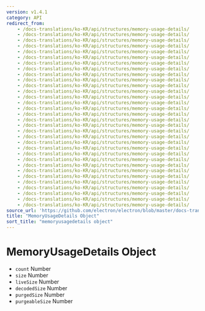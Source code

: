 ```yaml
---
version: v1.4.1
category: API
redirect_from:
    - /docs-translations/ko-KR/api/structures/memory-usage-details/
    - /docs-translations/ko-KR/api/structures/memory-usage-details/
    - /docs-translations/ko-KR/api/structures/memory-usage-details/
    - /docs-translations/ko-KR/api/structures/memory-usage-details/
    - /docs-translations/ko-KR/api/structures/memory-usage-details/
    - /docs-translations/ko-KR/api/structures/memory-usage-details/
    - /docs-translations/ko-KR/api/structures/memory-usage-details/
    - /docs-translations/ko-KR/api/structures/memory-usage-details/
    - /docs-translations/ko-KR/api/structures/memory-usage-details/
    - /docs-translations/ko-KR/api/structures/memory-usage-details/
    - /docs-translations/ko-KR/api/structures/memory-usage-details/
    - /docs-translations/ko-KR/api/structures/memory-usage-details/
    - /docs-translations/ko-KR/api/structures/memory-usage-details/
    - /docs-translations/ko-KR/api/structures/memory-usage-details/
    - /docs-translations/ko-KR/api/structures/memory-usage-details/
    - /docs-translations/ko-KR/api/structures/memory-usage-details/
    - /docs-translations/ko-KR/api/structures/memory-usage-details/
    - /docs-translations/ko-KR/api/structures/memory-usage-details/
    - /docs-translations/ko-KR/api/structures/memory-usage-details/
    - /docs-translations/ko-KR/api/structures/memory-usage-details/
    - /docs-translations/ko-KR/api/structures/memory-usage-details/
    - /docs-translations/ko-KR/api/structures/memory-usage-details/
    - /docs-translations/ko-KR/api/structures/memory-usage-details/
    - /docs-translations/ko-KR/api/structures/memory-usage-details/
    - /docs-translations/ko-KR/api/structures/memory-usage-details/
    - /docs-translations/ko-KR/api/structures/memory-usage-details/
    - /docs-translations/ko-KR/api/structures/memory-usage-details/
    - /docs-translations/ko-KR/api/structures/memory-usage-details/
    - /docs-translations/ko-KR/api/structures/memory-usage-details/
    - /docs-translations/ko-KR/api/structures/memory-usage-details/
    - /docs-translations/ko-KR/api/structures/memory-usage-details/
    - /docs-translations/ko-KR/api/structures/memory-usage-details/
source_url: 'https://github.com/electron/electron/blob/master/docs-translations/ko-KR/api/structures/memory-usage-details.md'
title: "MemoryUsageDetails Object"
sort_title: "memoryusagedetails object"
---
```


# MemoryUsageDetails Object

* `count` Number
* `size` Number
* `liveSize` Number
* `decodedSize` Number
* `purgedSize` Number
* `purgeableSize` Number

